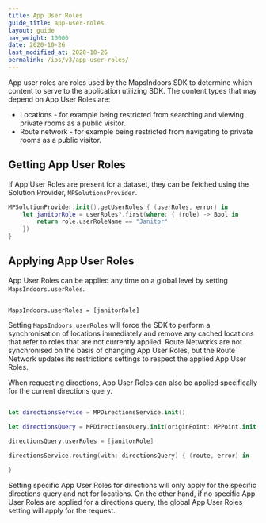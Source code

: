 ```yaml
---
title: App User Roles
guide_title: app-user-roles
layout: guide
nav_weight: 10000
date: 2020-10-26
last_modified_at: 2020-10-26
permalink: /ios/v3/app-user-roles/
---
```


App user roles are roles used by the MapsIndoors SDK to determine which content to serve to the application utilizing SDK. The content types that may depend on App User Roles are:

* Locations - for example being restricted from searching and viewing private rooms as a public visitor.
* Route network - for example being restricted from navigating to private rooms as a public visitor.

## Getting App User Roles

If App User Roles are present for a dataset, they can be fetched using the Solution Provider, `MPSolutionsProvider`.

```swift
MPSolutionProvider.init().getUserRoles { (userRoles, error) in
    let janitorRole = userRoles?.first(where: { (role) -> Bool in
        return role.userRoleName == "Janitor"
    })
}
```

## Applying App User Roles

App User Roles can be applied any time on a global level by setting `MapsIndoors.userRoles`.

```

MapsIndoors.userRoles = [janitorRole]

```

Setting `MapsIndoors.userRoles` will force the SDK to perform a synchronisation of locations immediately and remove any cached locations that refer to roles that are not currently applied. Route Networks are not synchronised on the basis of changing App User Roles, but the Route Network updates its restrictions settings to respect the applied App User Roles.

When requesting directions, App User Roles can also be applied specifically for the current directions query.

```swift

let directionsService = MPDirectionsService.init()

let directionsQuery = MPDirectionsQuery.init(originPoint: MPPoint.init(lat: 57.0857756, lon: 9.9576971, zValue: 0), destination: MPPoint.init(lat: 57.0861556, lon: 9.958375, zValue: 0))

directionsQuery.userRoles = [janitorRole]

directionsService.routing(with: directionsQuery) { (route, error) in
    
}

```

Setting specific App User Roles for directions will only apply for the specific directions query and not for locations. On the other hand, if no specific App User Roles are applied for a directions query, the global App User Roles setting will apply for the request.
